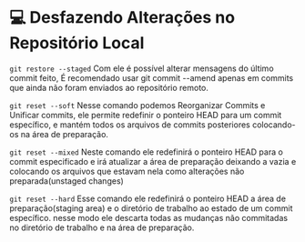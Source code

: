 # 💻 Desfazendo Alterações no Repositório Local
```git restore --staged```
Com ele é possível alterar mensagens do último commit feito,
É recomendado usar git commit --amend apenas em commits que ainda não foram enviados ao repositório remoto.

```git reset --soft```
Nesse comando podemos Reorganizar Commits e Unificar commits,
ele permite redefinir o ponteiro HEAD para um commit específico, e mantém todos os arquivos de commits posteriores colocando-os na área de preparação.


```git reset --mixed```
Neste comando ele redefinirá o ponteiro HEAD para o commit especificado e irá atualizar a área de preparação deixando 
a vazia e colocando os arquivos que estavam nela como alterações não preparada(unstaged changes)


```git reset --hard```
Esse comando ele redefinirá o ponteiro HEAD a área de preparação(staging area) e o diretório de trabalho ao estado de um commit específico.
nesse modo ele descarta todas as mudanças não commitadas no diretório de trabalho e na área de preparação.